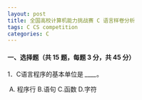 ```yaml
---
layout: post
title: 全国高校计算机能力挑战赛 C 语言样卷分析
tags: C CS competition
categories: C
---
```


#### 一、选择题（共 15 题，每题 3 分，共 45 分）

1．C语言程序的基本单位是 *____*。

​		A. 程序行	 B.语句	 C.函数	 D.字符

